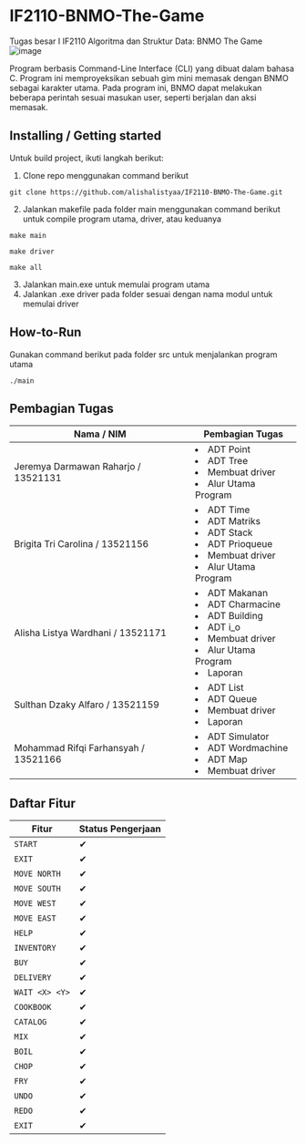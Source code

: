 # IF2110-BNMO-The-Game
Tugas besar I IF2110 Algoritma dan Struktur Data: BNMO The Game
![image](https://user-images.githubusercontent.com/73476678/202867644-d271e61e-397f-412c-a36e-760ae835f16e.png)
 

<p> Program berbasis Command-Line Interface (CLI) yang dibuat dalam bahasa C. Program ini memproyeksikan sebuah gim mini memasak dengan BNMO sebagai karakter utama. Pada program ini, BNMO dapat melakukan beberapa perintah sesuai masukan user, seperti berjalan dan aksi memasak. </p>

## Installing / Getting started

Untuk build project, ikuti langkah berikut:

1. Clone repo menggunakan command berikut

```
git clone https://github.com/alishalistyaa/IF2110-BNMO-The-Game.git
```

2. Jalankan makefile pada folder main menggunakan command berikut untuk compile program utama, driver, atau keduanya

```
make main
```

```
make driver
```

```
make all
```

3. Jalankan main.exe untuk memulai program utama
4. Jalankan .exe driver pada folder sesuai dengan nama modul untuk memulai driver

## How-to-Run

Gunakan command berikut pada folder src untuk menjalankan program utama

```
./main
```
## Pembagian Tugas

| Nama / NIM                            | Pembagian Tugas                                                                                                                                            |
| ------------------------------------- | ---------------------------------------------------------------------------------------------------------------------------------------------------------- |
|  Jeremya Darmawan Raharjo / 13521131  | <li>ADT Point</li><li>ADT Tree</li><li>Membuat driver</li><li>Alur Utama Program</li>  |
|  Brigita Tri Carolina / 13521156      | <li>ADT Time</li><li>ADT Matriks</li><li>ADT Stack</li><li>ADT Prioqueue</li><li>Membuat driver</li><li>Alur Utama Program</li>|
|  Alisha Listya Wardhani / 13521171    | <li>ADT Makanan</li><li>ADT Charmacine</li><li>ADT Building</li> <li>ADT i_o</li><li>Membuat driver</li><li>Alur Utama Program</li><li>Laporan</li>|
|  Sulthan Dzaky Alfaro / 13521159      | <li>ADT List</li> <li>ADT Queue</li><li>Membuat driver</li><li>Laporan</li>|
|  Mohammad Rifqi Farhansyah / 13521166 | <li>ADT Simulator</li><li>ADT Wordmachine</li> <li>ADT Map</li><li>Membuat driver</li>


## Daftar Fitur

| Fitur                          | Status Pengerjaan |
| ------------------------------ | ----------------- |
| `START`                        | &#10004;          |
| `EXIT`                         | &#10004;          |
| `MOVE NORTH`                   | &#10004;          |
| `MOVE SOUTH`                   | &#10004;          |
| `MOVE WEST`                    | &#10004;          |
| `MOVE EAST`                    | &#10004;          |
| `HELP`                         | &#10004;          |
| `INVENTORY`                    | &#10004;          |
| `BUY`                          | &#10004;          |
| `DELIVERY`                     | &#10004;          |
| `WAIT <X> <Y>`                 | &#10004;          |
| `COOKBOOK`                     | &#10004;          |
| `CATALOG`                      | &#10004;          |
| `MIX`                          | &#10004;          |
| `BOIL`                         | &#10004;          |
| `CHOP`                         | &#10004;          |
| `FRY`                          | &#10004;          |
| `UNDO`                         | &#10004;          |
| `REDO`                         | &#10004;          |
| `EXIT`                         | &#10004;          |
